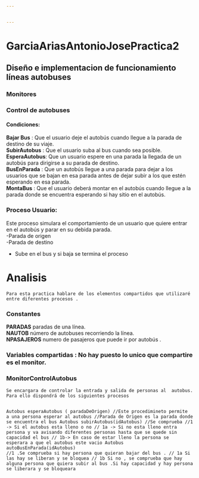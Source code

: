 ```yaml
---


---
```


<h1 id="garciaariasantoniojosepractica2">GarciaAriasAntonioJosePractica2</h1>
<h2 id="diseño-e-implementacion-de-funcionamiento-líneas-autobuses">Diseño e implementacion de funcionamiento líneas autobuses</h2>
<h3 id="monitores">Monitores</h3>
<h3 id="control-de-autobuses">Control de autobuses</h3>
<h4 id="condiciones">Condiciones:</h4>
<p><strong>Bajar Bus</strong> : Que el usuario deje el autobús cuando llegue a la parada de destino de su viaje.<br>
<strong>SubirAutobus</strong> : Que el usuario suba al bus cuando sea posible.<br>
<strong>EsperaAutobus</strong>:  Que un usuario espere en una parada la llegada de un autobús para dirigirse a su parada de destino.<br>
<strong>BusEnParada</strong> : Que un autobús llegue a una parada para dejar a los usuarios que se bajan en esa parada antes de dejar subir a los que estén esperando en esa parada.<br>
<strong>MontaBus</strong>  : Que el usuario deberá montar en el autobús cuando llegue a la parada donde se encuentra esperando si hay sitio en el autobús.</p>
<h3 id="proceso-usuario">Proceso Usuario:</h3>
<p>Este proceso simulara	el comportamiento de un usuario que quiere entrar en el autobús y parar en su debida parada.<br>
-Parada de origen<br>
-Parada de destino</p>
<ul>
<li>Sube en el bus y si baja se termina el proceso</li>
</ul>
<h1 id="analisis">Analisis</h1>
<pre><code>Para esta practica hablare de los elementos compartidos que utilizaré entre diferentes procesos .
</code></pre>
<h3 id="constantes">Constantes</h3>
<p><strong>PARADAS</strong> paradas de una línea.<br>
<strong>NAUTOB</strong> número de autobuses recorriendo la línea.<br>
<strong>NPASAJEROS</strong> numero de pasajeros que puede ir por autobús .</p>
<h3 id="variables-compartidas--no-hay-puesto-lo-unico-que-compartire-es-el-monitor.">Variables compartidas : No hay puesto lo unico que compartire es el monitor.</h3>
<h3 id="monitorcontrolautobus">MonitorControlAutobus</h3>
<pre><code>Se encargara de controlar la entrada y salida de personas al  autobus. Para ello dispondrá de los siguientes procesos
 

Autobus esperaAutobus ( paradaDeOrigen) 
//Este procedimineto permite a una persona esperar al autobus
//Parada de Origen es la parada donde se encuentra el bus
Autobus subirAutobus(idAutobus)
//Se comprueba 
//1 -&gt; Si  el autobus esta lleno o no
// 1a -&gt; Si no esta lleno entra persona y va avisando diferentes 	personas hasta que se quede sin capacidad el bus
// 1b-&gt; En caso de estar lleno la persona se esperara a que el autobus este vacio 
Autobus autoBusEnParada(idAutobus)
//1 .Se comprueba si hay persona que quieran bajar del bus . 
// 1a Si las hay se liberan y se bloquea
// 1b Si no , se comprueba que hay alguna persona que quiera subir al bus .Si hay capacidad y hay persona se liberara y se bloqueara
</code></pre>

